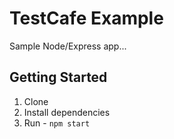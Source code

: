 # TestCafe Example

Sample Node/Express app...

## Getting Started

1. Clone
1. Install dependencies
2. Run - `npm start`
